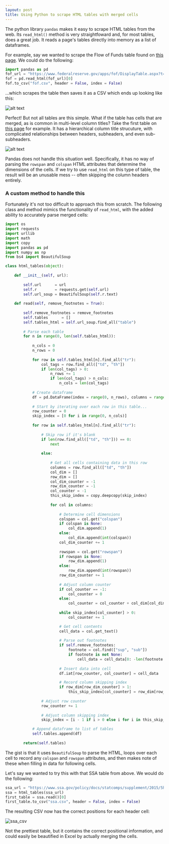 ```yaml
--- 
layout: post 
title: Using Python to scrape HTML tables with merged cells
---
```


The python library `pandas` makes it easy to scrape HTML tables from the web. Its `read_html()` method is very straightfoward and, for most tables, does a great job. It reads a page's tables directly into memory as a list of dataframes. 

For example, say we wanted to scrape the Flow of Funds table found on [this page](https://www.federalreserve.gov/apps/fof/DisplayTable.aspx?t=f.105). We could do the following: 

```python
import pandas as pd 
fof_url = "https://www.federalreserve.gov/apps/fof/DisplayTable.aspx?t=f.105"
fof = pd.read_html(fof_url)[0]
fof.to_csv("fof.csv", header = False, index = False)
```

...which scrapes the table then saves it as a CSV which ends up looking like this:

![alt text](https://raw.githubusercontent.com/johnricco/johnricco.github.io/master/assets/fof_csv.png)

Perfect! But not all tables are this simple. What if the table has cells that are merged, as is common in multi-level column titles? Take the first table on [this page](https://www.ssa.gov/policy/docs/statcomps/supplement/2015/5h.html) for example. It has a hierarchical column title strucuture, with complicated relationships between headers, subheaders, and even sub-subheaders.

![alt text](https://raw.githubusercontent.com/johnricco/johnricco.github.io/master/assets/ssa.png)

Pandas does not handle this situation well. Specifically, it has no way of parsing the `rowspan` and `colspan` HTML attributes that determine the dimensions of the cells. If we try to use `read_html` on this type of table, the result will be an unusable mess -- often skipping the column headers entirely. 

### A custom method to handle this 

Fortunately it's not too difficult to approach this from scratch. The following class and method mimics the functionality of `read_html`, with the added ability to accurately parse merged cells: 

```python
import os
import requests
import urllib
import math
import copy
import pandas as pd	
import numpy as np
from bs4 import BeautifulSoup 

class html_tables(object):
    
    def __init__(self, url):
        
        self.url      = url
        self.r        = requests.get(self.url)
        self.url_soup = BeautifulSoup(self.r.text)
        
    def read(self, remove_footnotes = True):
        
        self.remove_footnotes = remove_footnotes
        self.tables      = []
        self.tables_html = self.url_soup.find_all("table")
        
        # Parse each table
        for n in range(0, len(self.tables_html)):
            
            n_cols = 0
            n_rows = 0
            
            for row in self.tables_html[n].find_all("tr"):
                col_tags = row.find_all(["td", "th"])
                if len(col_tags) > 0:
                    n_rows += 1
                    if len(col_tags) > n_cols:
                        n_cols = len(col_tags)
            
            # Create dataframe
            df = pd.DataFrame(index = range(0, n_rows), columns = range(0, n_cols))
            
            # Start by iterating over each row in this table...
            row_counter = 0
            skip_index = [0 for i in range(0, n_cols)]
            
            for row in self.tables_html[n].find_all("tr"):
                
                # Skip row if it's blank
                if len(row.find_all(["td", "th"])) == 0:
                    next
                
                else:
                    
                    # Get all cells containing data in this row
                    columns = row.find_all(["td", "th"])
                    col_dim = []
                    row_dim = []
                    col_dim_counter = -1
                    row_dim_counter = -1
                    col_counter = -1
                    this_skip_index = copy.deepcopy(skip_index)
                    
                    for col in columns:
                        
                        # Determine cell dimensions
                        colspan = col.get("colspan")
                        if colspan is None:
                            col_dim.append(1)
                        else:
                            col_dim.append(int(colspan))
                        col_dim_counter += 1
                            
                        rowspan = col.get("rowspan")
                        if rowspan is None:
                            row_dim.append(1)
                        else:
                            row_dim.append(int(rowspan))
                        row_dim_counter += 1
                            
                        # Adjust column counter
                        if col_counter == -1:
                            col_counter = 0  
                        else:
                            col_counter = col_counter + col_dim[col_dim_counter - 1]
                            
                        while skip_index[col_counter] > 0:
                            col_counter += 1

                        # Get cell contents  
                        cell_data = col.get_text()
                        
                        # Parse out footnotes
                        if self.remove_footnotes:
                            footnote = col.find(["sup", "sub"])
                            if footnote is not None:
                                cell_data = cell_data[0: -len(footnote.get_text())]
                                
                        # Insert data into cell
                        df.iat[row_counter, col_counter] = cell_data

                        # Record column skipping index
                        if row_dim[row_dim_counter] > 1:
                            this_skip_index[col_counter] = row_dim[row_dim_counter]
                
                # Adjust row counter 
                row_counter += 1
                
                # Adjust column skipping index
                skip_index = [i - 1 if i > 0 else i for i in this_skip_index]

            # Append dataframe to list of tables
            self.tables.append(df)
        
        return(self.tables)
```

The gist is that it uses `BeautifulSoup` to parse the HTML, loops over each cell to record any `colspan` and `rowspan` attributes, and then makes note of these when filling in data for following cells.

Let's say we wanted to try this with that SSA table from above. We would do the following:

```python
ssa_url = "https://www.ssa.gov/policy/docs/statcomps/supplement/2015/5h.html"
ssa = html_tables(ssa_url)
first_table = ssa.read()[0]
first_table.to_csv("ssa.csv", header = False, index = False)
```

The resulting CSV now has the correct positions for each header cell:

![ssa_csv](https://raw.githubusercontent.com/johnricco/johnricco.github.io/master/assets/ssa_csv.png)

Not the prettiest table, but it contains the correct positional information, and could easily be beautified in Excel by actually merging the cells. 